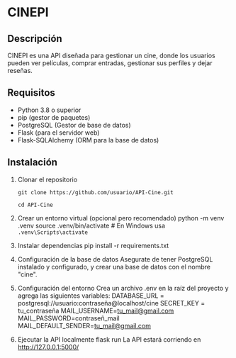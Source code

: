 # CINEPI

## Descripción
CINEPI es una API diseñada para gestionar un cine, donde los usuarios pueden ver películas, comprar entradas, gestionar sus perfiles y dejar reseñas. 

## Requisitos
- Python 3.8 o superior
- pip (gestor de paquetes)
- PostgreSQL (Gestor de base de datos)
- Flask (para el servidor web)
- Flask-SQLAlchemy (ORM para la base de datos)

## Instalación

1. Clonar el repositorio
   
   `git clone https://github.com/usuario/API-Cine.git`
   
   `cd API-Cine`

3. Crear un entorno virtual (opcional pero recomendado)
   python -m venv .venv
   source .venv/bin/activate  # En Windows usa `.venv\Scripts\activate`

4. Instalar dependencias
   pip install -r requirements.txt

5. Configuración de la base de datos
   Asegurate de tener PostgreSQL instalado y configurado, y crear una base de datos con el nombre "cine".

6. Configuración del entorno
   Crea un archivo .env en la raíz del proyecto y agrega las siguientes variables:
   DATABASE_URL = postgresql://usuario:contraseña@localhost/cine
   SECRET_KEY = tu_contraseña
   MAIL_USERNAME=tu_mail@gmail.com
   MAIL_PASSWORD=contraseñ_mail
   MAIL_DEFAULT_SENDER=tu_mail@gmail.com

7. Ejecutar la API localmente
   flask run
   La API estará corriendo en http://127.0.0.1:5000/


